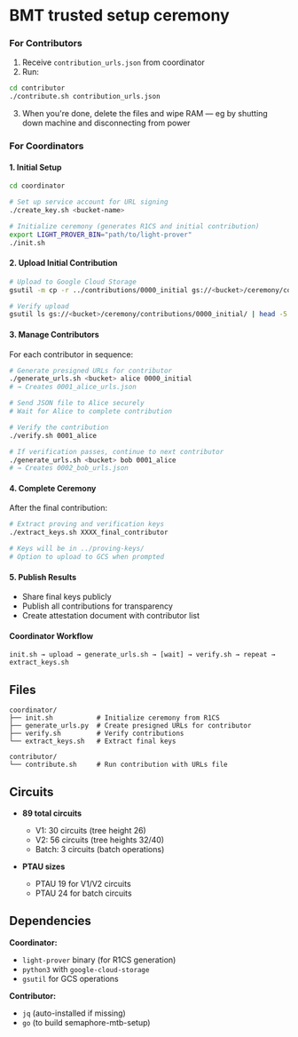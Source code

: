 # BMT trusted setup ceremony

### For Contributors

1. Receive `contribution_urls.json` from coordinator
2. Run:
```bash
cd contributor
./contribute.sh contribution_urls.json
```
3. When you're done, delete the files and wipe RAM — eg by shutting down machine and disconnecting from power

### For Coordinators

#### 1. Initial Setup

```bash
cd coordinator

# Set up service account for URL signing
./create_key.sh <bucket-name>

# Initialize ceremony (generates R1CS and initial contribution)
export LIGHT_PROVER_BIN="path/to/light-prover"
./init.sh
```

#### 2. Upload Initial Contribution

```bash
# Upload to Google Cloud Storage
gsutil -m cp -r ../contributions/0000_initial gs://<bucket>/ceremony/contributions/

# Verify upload
gsutil ls gs://<bucket>/ceremony/contributions/0000_initial/ | head -5
```

#### 3. Manage Contributors

For each contributor in sequence:

```bash
# Generate presigned URLs for contributor
./generate_urls.sh <bucket> alice 0000_initial
# → Creates 0001_alice_urls.json

# Send JSON file to Alice securely
# Wait for Alice to complete contribution

# Verify the contribution
./verify.sh 0001_alice

# If verification passes, continue to next contributor
./generate_urls.sh <bucket> bob 0001_alice
# → Creates 0002_bob_urls.json
```

#### 4. Complete Ceremony

After the final contribution:

```bash
# Extract proving and verification keys
./extract_keys.sh XXXX_final_contributor

# Keys will be in ../proving-keys/
# Option to upload to GCS when prompted
```

#### 5. Publish Results

- Share final keys publicly
- Publish all contributions for transparency
- Create attestation document with contributor list

#### Coordinator Workflow

```
init.sh → upload → generate_urls.sh → [wait] → verify.sh → repeat → extract_keys.sh
```

## Files

```
coordinator/
├── init.sh           # Initialize ceremony from R1CS
├── generate_urls.py  # Create presigned URLs for contributor
├── verify.sh         # Verify contributions
└── extract_keys.sh   # Extract final keys

contributor/
└── contribute.sh     # Run contribution with URLs file
```

## Circuits

- **89 total circuits**
  - V1: 30 circuits (tree height 26)
  - V2: 56 circuits (tree heights 32/40)
  - Batch: 3 circuits (batch operations)

- **PTAU sizes**
  - PTAU 19 for V1/V2 circuits
  - PTAU 24 for batch circuits

## Dependencies

**Coordinator:**
- `light-prover` binary (for R1CS generation)
- `python3` with `google-cloud-storage`
- `gsutil` for GCS operations

**Contributor:**
- `jq` (auto-installed if missing)
- `go` (to build semaphore-mtb-setup)
